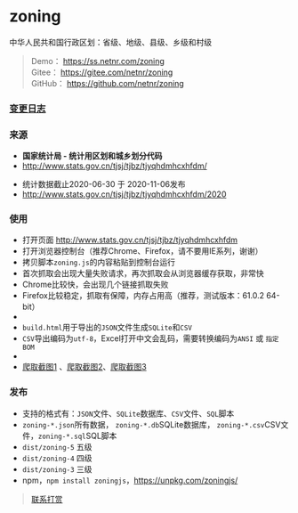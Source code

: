 # zoning
中华人民共和国行政区划：省级、地级、县级、乡级和村级

> Demo： <https://ss.netnr.com/zoning>  
> Gitee： <https://gitee.com/netnr/zoning>  
> GitHub： <https://github.com/netnr/zoning>

### [变更日志](CHANGELOG.md)

### 来源

- **国家统计局 - 统计用区划和城乡划分代码** 
- <http://www.stats.gov.cn/tjsj/tjbz/tjyqhdmhcxhfdm/>
* 统计数据截止2020-06-30 于 2020-11-06发布
* <http://www.stats.gov.cn/tjsj/tjbz/tjyqhdmhcxhfdm/2020>

### 使用
- 打开页面 <http://www.stats.gov.cn/tjsj/tjbz/tjyqhdmhcxhfdm>
- 打开浏览器控制台（推荐Chrome、Firefox，请不要用IE系列，谢谢）
- 拷贝脚本`zoning.js`的内容粘贴到控制台运行
- 首次抓取会出现大量失败请求，再次抓取会从浏览器缓存获取，非常快
- Chrome比较快，会出现几个链接抓取失败
- Firefox比较稳定，抓取有保障，内存占用高（推荐，测试版本：61.0.2 64-bit）  
-  
- `build.html`用于导出的`JSON`文件生成`SQLite`和`CSV`
- `CSV`导出编码为`utf-8`，Excel打开中文会乱码，需要转换编码为`ANSI` 或 `指定BOM`
- 
- [爬取截图1](https://s1.zme.ink/2019/04/26/1345312e2a.jpg) 、[爬取截图2](https://s1.zme.ink/2019/04/26/1345311bca.jpg)、[爬取截图3](https://s1.zme.ink/2019/04/26/134531735a.jpg)

### 发布
- 支持的格式有：`JSON`文件、`SQLite`数据库、`CSV`文件、`SQL`脚本
- `zoning-*.json`所有数据， `zoning-*.db`SQLite数据库， `zoning-*.csv`CSV文件，`zoning-*.sql`SQL脚本
- `dist/zoning-5` 五级
- `dist/zoning-4` 四级
- `dist/zoning-3` 三级
- npm，`npm install zoningjs`，<https://unpkg.com/zoningjs/>

> [联系打赏](https://zme.ink)